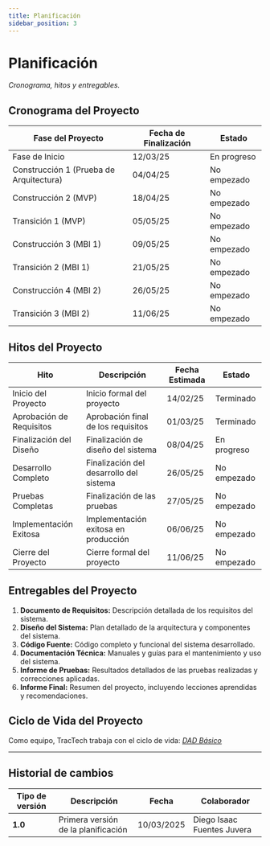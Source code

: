 ```yaml
---
title: Planificación
sidebar_position: 3
---
```


# Planificación

_Cronograma, hitos y entregables._

## Cronograma del Proyecto

| Fase del Proyecto                       | Fecha de Finalización | Estado      |
| --------------------------------------- | --------------------- | ----------- |
| Fase de Inicio                          | 12/03/25              | En progreso |
| Construcción 1 (Prueba de Arquitectura) | 04/04/25              | No empezado |
| Construcción 2 (MVP)                    | 18/04/25              | No empezado |
| Transición 1 (MVP)                      | 05/05/25              | No empezado |
| Construcción 3 (MBI 1)                  | 09/05/25              | No empezado |
| Transición 2 (MBI 1)                    | 21/05/25              | No empezado |
| Construcción 4 (MBI 2)                  | 26/05/25              | No empezado |
| Transición 3 (MBI 2)                    | 11/06/25              | No empezado |



## Hitos del Proyecto

| Hito                     | Descripción                             | Fecha Estimada | Estado      |
| ------------------------ | --------------------------------------- | -------------- | ----------- |
| Inicio del Proyecto      | Inicio formal del proyecto              | 14/02/25       | Terminado   |
| Aprobación de Requisitos | Aprobación final de los requisitos      | 01/03/25       | Terminado   |
| Finalización del Diseño  | Finalización de diseño del sistema      | 08/04/25       | En progreso |
| Desarrollo Completo      | Finalización del desarrollo del sistema | 26/05/25       | No empezado |
| Pruebas Completas        | Finalización de las pruebas             | 27/05/25       | No empezado |
| Implementación Exitosa   | Implementación exitosa en producción    | 06/06/25       | No empezado |
| Cierre del Proyecto      | Cierre formal del proyecto              | 11/06/25       | No empezado |


## Entregables del Proyecto


1. **Documento de Requisitos:** Descripción detallada de los requisitos del sistema.
2. **Diseño del Sistema:** Plan detallado de la arquitectura y componentes del sistema.
3. **Código Fuente:** Código completo y funcional del sistema desarrollado.
4. **Documentación Técnica:** Manuales y guías para el mantenimiento y uso del sistema.
5. **Informe de Pruebas:** Resultados detallados de las pruebas realizadas y correcciones aplicadas.
6. **Informe Final:** Resumen del proyecto, incluyendo lecciones aprendidas y recomendaciones.

## Ciclo de Vida del Proyecto

Como equipo, TracTech trabaja con el ciclo de vida: <u>_[DAD Básico  ](https://codeandco-wiki.netlify.app/docs/recursos/ciclo-de-vida/)_</u>

---

## Historial de cambios

| **Tipo de versión** | **Descripción**                    | **Fecha**  | **Colaborador**        |
|---------------------|------------------------------------| ---------- | ---------------------- |
| **1.0**             | Primera versión de la planificación        | 10/03/2025 | Diego Isaac Fuentes Juvera |